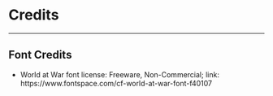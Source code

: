 <h1>Credits</h1>
<hr/>
<h2>Font Credits</h2>
<ul>
  <li>
    World at War font
    license: Freeware, Non-Commercial; link: https://www.fontspace.com/cf-world-at-war-font-f40107
  </li>
</ul>